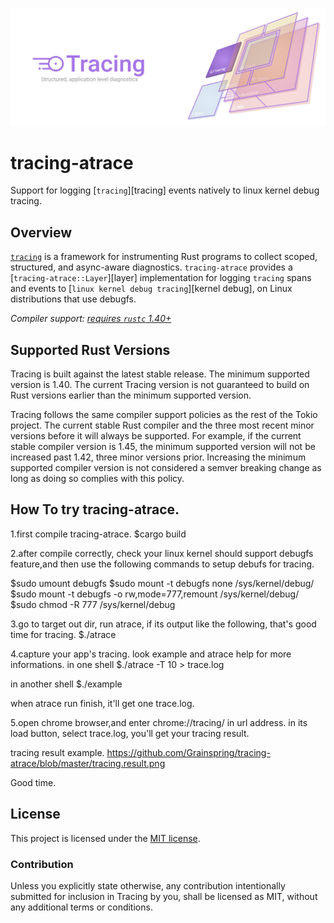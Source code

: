 ![Tracing — Structured, application-level diagnostics][splash]

[splash]: https://raw.githubusercontent.com/tokio-rs/tracing/master/assets/splash.svg

# tracing-atrace

Support for logging [`tracing`][tracing] events natively to linux kernel debug tracing.

[crates-url]: https://crates.io/crates/tracing-atrace

## Overview

[`tracing`] is a framework for instrumenting Rust programs to collect
scoped, structured, and async-aware diagnostics. `tracing-atrace` provides a
[`tracing-atrace::Layer`][layer] implementation for logging `tracing` spans
and events to [`linux kernel debug tracing`][kernel debug], on Linux
distributions that use debugfs.
 
*Compiler support: [requires `rustc` 1.40+][msrv]*

[msrv]: #supported-rust-versions
[`tracing`]: https://crates.io/crates/tracing

## Supported Rust Versions

Tracing is built against the latest stable release. The minimum supported
version is 1.40. The current Tracing version is not guaranteed to build on Rust
versions earlier than the minimum supported version.

Tracing follows the same compiler support policies as the rest of the Tokio
project. The current stable Rust compiler and the three most recent minor
versions before it will always be supported. For example, if the current stable
compiler version is 1.45, the minimum supported version will not be increased
past 1.42, three minor versions prior. Increasing the minimum supported compiler
version is not considered a semver breaking change as long as doing so complies
with this policy.

## How To try tracing-atrace.<only for linux>
1.first compile tracing-atrace.
$cargo build

2.after compile correctly, check your linux kernel should support debugfs feature,and
then use the following commands to setup debufs  for tracing.

$sudo umount debugfs
$sudo mount -t debugfs none /sys/kernel/debug/
$sudo mount -t debugfs -o rw,mode=777,remount /sys/kernel/debug/
$sudo chmod -R 777 /sys/kernel/debug

3.go to target out dir, run atrace, if its output like the following, that's
good time for tracing.
$./atrace

4.capture your app's tracing. look example and atrace help for more
informations.
in one shell
$./atrace -T 10 > trace.log

in another shell
$./example

when atrace run finish, it'll get one trace.log.

5.open chrome browser,and enter chrome://tracing/ in url address.
in its load button, select trace.log, you'll get your tracing result.

tracing result example.
https://github.com/Grainspring/tracing-atrace/blob/master/tracing.result.png

Good time.

## License

This project is licensed under the [MIT license](LICENSE).

### Contribution

Unless you explicitly state otherwise, any contribution intentionally submitted
for inclusion in Tracing by you, shall be licensed as MIT, without any additional
terms or conditions.
